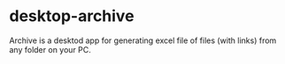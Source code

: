 # desktop-archive
Archive is a desktod app for generating excel file of files (with links) from any folder on your PC.

